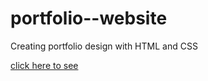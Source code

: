# portfolio--website
Creating portfolio design with HTML and CSS

[click here to see](https://mohamedshehtaa.github.io/portfolio--website/)

